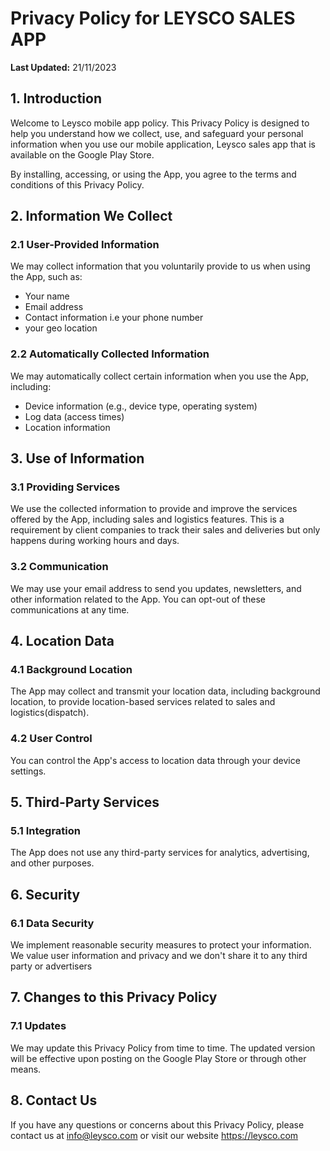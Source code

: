 # Privacy Policy for LEYSCO SALES APP

**Last Updated:** 21/11/2023

## 1. Introduction

Welcome to Leysco mobile app policy. This Privacy Policy is designed to help you understand how we collect, use, and safeguard your personal information when you use our mobile application, Leysco sales app that is available on the Google Play Store.

By installing, accessing, or using the App, you agree to the terms and conditions of this Privacy Policy.

## 2. Information We Collect

### 2.1 User-Provided Information
We may collect information that you voluntarily provide to us when using the App, such as:
- Your name
- Email address
- Contact information i.e your phone number
- your geo location

### 2.2 Automatically Collected Information
We may automatically collect certain information when you use the App, including:
- Device information (e.g., device type, operating system)
- Log data (access times)
- Location information

## 3. Use of Information

### 3.1 Providing Services
We use the collected information to provide and improve the services offered by the App, including sales and logistics features. This is a requirement by client companies to track their sales and deliveries but only happens during working hours  and days.

### 3.2 Communication
We may use your email address to send you updates, newsletters, and other information related to the App. You can opt-out of these communications at any time.

## 4. Location Data

### 4.1 Background Location
The App may collect and transmit your location data, including background location, to provide location-based services related to sales and logistics(dispatch).

### 4.2 User Control
You can control the App's access to location data through your device settings.

## 5. Third-Party Services

### 5.1 Integration
The App does not use any third-party services for analytics, advertising, and other purposes.

## 6. Security

### 6.1 Data Security
We implement reasonable security measures to protect your information. We value user information and privacy and we don't share it to any third party or advertisers

## 7. Changes to this Privacy Policy

### 7.1 Updates
We may update this Privacy Policy from time to time. The updated version will be effective upon posting on the Google Play Store or through other means.

## 8. Contact Us

If you have any questions or concerns about this Privacy Policy, please contact us at info@leysco.com or visit our website https://leysco.com
